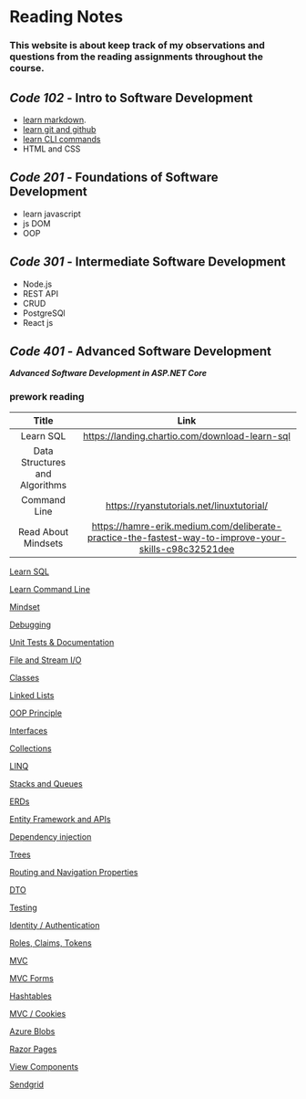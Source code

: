 # Reading Notes
### This website is about keep track of my observations and questions from the reading assignments throughout the course.
## *Code 102* - **Intro to Software Development**
- [learn markdown](https://www.markdownguide.org/basic-syntax/).
- [learn git and github](https://www.plesk.com/blog/various/git-commands-cheat-sheet/)
- [learn CLI commands](https://www.codecademy.com/learn/learn-the-command-line/modules/learn-the-command-line-navigation/cheatsheet)
- HTML and CSS
## *Code 201* - **Foundations of Software Development**
* learn javascript
* js DOM
* OOP
## *Code 301* - **Intermediate Software Development**
* Node.js
* REST API
* CRUD
* PostgreSQl
* React js

## *Code 401* - **Advanced Software Development**
***Advanced Software Development in ASP.NET Core***
### prework reading
| Title      | Link |
| :-----------: | :-----------: |
| Learn SQL      | https://landing.chartio.com/download-learn-sql       |
| Data Structures and Algorithms |         |
| Command Line | https://ryanstutorials.net/linuxtutorial/ |
| Read About Mindsets| https://hamre-erik.medium.com/deliberate-practice-the-fastest-way-to-improve-your-skills-c98c32521dee |

[Learn SQL](sql.md)

[Learn Command Line](cmd.md)

[Mindset](mindset.md)

[Debugging](debugg.md)

[Unit Tests & Documentation](unittests.md)

[File and Stream I/O](fileandstreamIO.md)

[Classes](classes.md)

[Linked Lists](LinkedList.md)

[OOP Principle](oopprinciple.md)

[Interfaces](Interfaces.md)

[Collections](Collections.md)

[LINQ](LINQ.md)

[Stacks and Queues](StacksandQueues.md)

[ERDs](ERDs.md)

[Entity Framework and APIs](Entity-Framework.md)

[Dependency injection](Dependency-injection.md)

[Trees](Trees.md)

[Routing and Navigation Properties](RoutingandNavigationProperties.md)

[DTO](DTO.md)

[Testing](Testing.md)

[Identity / Authentication](IdentityAuthentication.md)

[Roles, Claims, Tokens](RolesClaimsTokens.md)

[MVC](MVC.md)

[MVC Forms](MVC-Forms.md)

[Hashtables](Hashtables.md)

[MVC / Cookies](MVC-Cookies.md)

[Azure Blobs](Azure-Blobs.md)

[Razor Pages](RazorPages.md)

[View Components](ViewComponents.md)

[Sendgrid](Sendgrid.md)